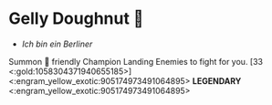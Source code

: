 # **Gelly Doughnut** 🧪 
- *Ich bin ein Berliner*

Summon 👥 friendly Champion Landing Enemies to fight for you. [33 <:gold:1058304371940655185>]
<:engram_yellow_exotic:905174973491064895> __LEGENDARY__ <:engram_yellow_exotic:905174973491064895>
